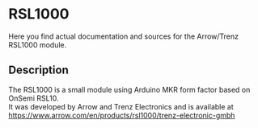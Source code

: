 # RSL1000
Here you find actual documentation and sources for the Arrow/Trenz RSL1000 module.

## Description
The RSL1000 is a small module using Arduino MKR form factor based on OnSemi RSL10.<br>
It was developed by Arrow and Trenz Electronics and is available at<br>
https://www.arrow.com/en/products/rsl1000/trenz-electronic-gmbh<br>
